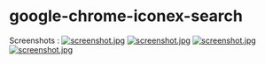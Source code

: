 # google-chrome-iconex-search

Screenshots : 
[![screenshot.jpg](screenshot.jpg)](https://i.ibb.co/prgJ4SL/01.png)
[![screenshot.jpg](screenshot.jpg)](https://i.ibb.co/t3dCPrP/02.png)
[![screenshot.jpg](screenshot.jpg)](https://i.ibb.co/mh6hNVR/03.png)
[![screenshot.jpg](screenshot.jpg)](https://i.ibb.co/6mfZD2x/04.png)
